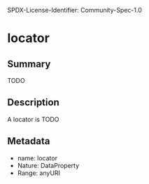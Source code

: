 SPDX-License-Identifier: Community-Spec-1.0

# locator

## Summary

TODO

## Description

A locator is TODO

## Metadata

- name: locator
- Nature: DataProperty
- Range: anyURI

